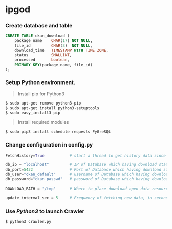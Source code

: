 # ipgod

### Create database and table
```SQL
CREATE TABLE ckan_download (
	package_name    CHAR(17) NOT NULL,
	file_id         CHAR(3)  NOT NULL, 
	download_time   TIMESTAMP WITH TIME ZONE,
	status          SMALLINT,
	processed       boolean, 
	PRIMARY KEY(package_name, file_id)
);
```

### Setup Python environment.
> Install pip for Python3
```bash
$ sudo apt-get remove python3-pip
$ sudo apt-get install python3-setuptools
$ sudo easy_install3 pip
```
> Install required modules
```bash
$ sudo pip3 install schedule requests PyGreSQL
```

### Change configuration in config.py
```python
FetchHistory=True           # start a thread to get history data since last update

db_ip = "localhost"         # IP of Database which having download status 
db_port=5432                # Port of Database which having download status 
db_user="ckan_default"      # username of Database which having download status 
db_password="ckan_passwd"   # password of Database which having download status
 
DOWNLOAD_PATH = '/tmp'      # Where to place download open data resource

update_interval_sec = 5     # Frequency of fetching new data, in second
```

### Use *Python3* to launch Crawler 
```bash
$ python3 crawler.py
```

